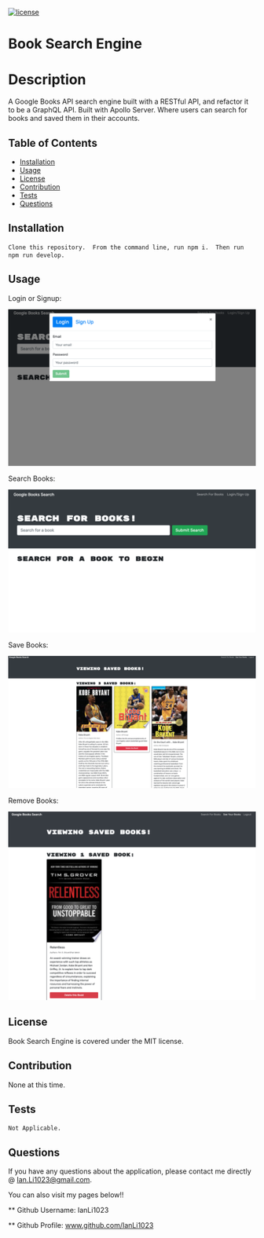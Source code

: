 

[![license](https://img.shields.io/badge/license-MIT-yellow.svg)](https://opensource.org/licenses/MIT)
# Book Search Engine
# Description
A Google Books API search engine built with a RESTful API, and refactor it to be a GraphQL API. Built with Apollo Server. Where users can search for books and saved them in their accounts.

## Table of Contents
* [Installation](#installation)
* [Usage](#usage)
* [License](#license)
* [Contribution](#contribution)
* [Tests](#tests)
* [Questions](#questions)

## Installation

```
Clone this repository.  From the command line, run npm i.  Then run npm run develop.
```

## Usage
Login or Signup:

![Alt text](assets/signup.png "Login or Sign Up")

Search Books:

![Alt text](assets/search.png "Search")

Save Books:

![Alt text](assets/savedbooks.png "Save")

Remove Books:

![Alt text](assets/removebooks.png "Remove")  

## License
Book Search Engine is covered under the MIT license.

## Contribution
None at this time.

## Tests

```
Not Applicable.
```

## Questions

If you have any questions about the application, please contact me directly @ Ian.Li1023@gmail.com.

You can also visit my pages below!!

** Github Username: IanLi1023

** Github Profile: www.github.com/IanLi1023
